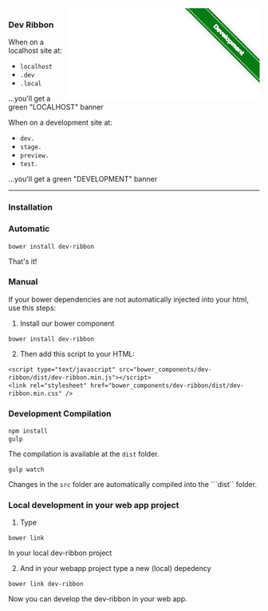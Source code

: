 <img align="right" src="screenshot.png">

### Dev Ribbon
When on a localhost site at:
  * `localhost`
  * `.dev`
  * `.local`

...you'll get a green "LOCALHOST" banner

When on a development site at:
  * `dev.`
  * `stage.`
  * `preview.`
  * `test.`

...you'll get a green "DEVELOPMENT" banner

---
### Installation

### Automatic
```
bower install dev-ribbon
```
That's it!

### Manual
If your bower dependencies are not automatically injected into your html, use this steps:

1. Install our bower component 
```
bower install dev-ribbon
```

2. Then add this script to your HTML:
```
<script type="text/javascript" src="bower_components/dev-ribbon/dist/dev-ribbon.min.js"></script>
<link rel="stylesheet" href="bower_components/dev-ribbon/dist/dev-ribbon.min.css" />
```

### Development Compilation
```
npm install
gulp
```
The compilation is available at the ``dist`` folder.


```
gulp watch
```
Changes in the ``src`` folder are automatically compiled into the ```dist`` folder.

### Local development in your web app project

1. Type
```
bower link
```
In your local dev-ribbon project



2. And in your webapp project type a new (local) depedency

```
bower link dev-ribbon
```

Now you can develop the dev-ribbon in your web app.
